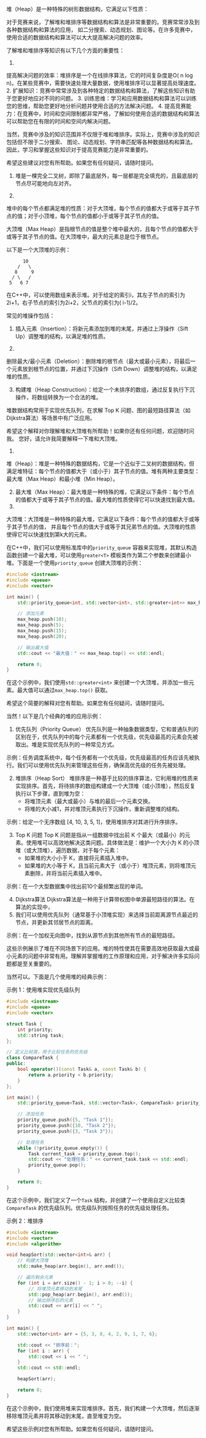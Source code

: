 堆（Heap）是一种特殊的树形数据结构，它满足以下性质：

对于竞赛来说，了解堆和堆排序等数据结构和算法是非常重要的。竞赛常常涉及到各种数据结构和算法的应用，
如二分搜索、动态规划、图论等。在许多竞赛中，使用合适的数据结构和算法可以大大提高解决问题的效率。

了解堆和堆排序等知识有以下几个方面的重要性：

1.
提高解决问题的效率：堆排序是一个在线排序算法，它的时间复杂度是O(
n log n)。在某些竞赛中，需要快速处理大量数据，使用堆排序可以显著提高处理速度。
2. 扩展知识：竞赛中常常涉及到各种特定的数据结构和算法，了解这些知识有助于您更好地应对不同的问题。
3. 训练思维：学习和应用数据结构和算法可以训练您的思维，帮助您更好地分析问题并使用合适的方法解决问题。
4.
提高竞赛能力：在竞赛中，时间和空间限制都非常严格，了解如何使用合适的数据结构和算法可以帮助您在有限的时间和空间内解决问题。

当然，竞赛中涉及的知识范围并不仅限于堆和堆排序。实际上，竞赛中涉及的知识包括但不限于二分搜索、
图论、动态规划、字符串匹配等各种数据结构和算法。因此，学习和掌握这些知识对于提高竞赛能力是非常重要的。

希望这些建议对您有所帮助。如果您有任何疑问，请随时提问。

1. 堆是一棵完全二叉树，即除了最底层外，每一层都是完全填充的，且最底层的节点尽可能地向左对齐。

2.

堆中的每个节点都满足堆的性质：对于大顶堆，每个节点的值都大于或等于其子节点的值；对于小顶堆，每个节点的值都小于或等于其子节点的值。

大顶堆（Max
Heap）是指根节点的值是整个堆中最大的，且每个节点的值都大于或等于其子节点的值。在大顶堆中，最大的元素总是位于根节点。

以下是一个大顶堆的示例：

```
      10
    /   \
   8     9
  / \   /
 5   6 7
```

在C++中，可以使用数组来表示堆。对于给定的索引i，其左子节点的索引为2i+1，右子节点的索引为2i+2，父节点的索引为(
i-1)/2。

常见的堆操作包括：

1. 插入元素（Insertion）：将新元素添加到堆的末尾，并通过上浮操作（Sift
   Up）调整堆的结构，以满足堆的性质。

2.

删除最大/最小元素（Deletion）：删除堆的根节点（最大或最小元素），将最后一个元素放到根节点的位置，并通过下沉操作（Sift
Down）调整堆的结构，以满足堆的性质。

3. 构建堆（Heap
   Construction）：给定一个未排序的数组，通过反复执行下沉操作，将数组转换为一个合法的堆。

堆数据结构常用于实现优先队列，在求解 Top K
问题、图的最短路径算法（如Dijkstra算法）等场景中有广泛应用。

希望这个解释对你理解堆和大顶堆有所帮助！如果你还有任何问题，欢迎随时问我。
您好，请允许我简要解释一下堆和大顶堆。

1.

堆（Heap）：堆是一种特殊的数据结构，它是一个近似于二叉树的数据结构，但满足堆特征：每个节点的值都大于（或小于）其子节点的值。堆有两种主要类型：最大堆（Max
Heap）和最小堆（Min Heap）。

2. 最大堆（Max
   Heap）：最大堆是一种特殊的堆，它满足以下条件：每个节点的值都大于或等于其子节点的值。最大堆的性质使得它可以快速找到最大值。
3.

大顶堆：大顶堆是一种特殊的最大堆，它满足以下条件：每个节点的值都大于或等于其子节点的值，
并且每个节点的值大于或等于其兄弟节点的值。大顶堆的性质使得它可以快速找到第k大的元素。

在C++中，我们可以使用标准库中的`priority_queue`
容器来实现堆，其默认构造函数创建一个最大堆，可以使用`greater<T>`
模板类作为第二个参数来创建最小堆。下面是一个使用`priority_queue`
创建大顶堆的示例：

```cpp
#include <iostream>
#include <queue>
#include <vector>

int main() {
    std::priority_queue<int, std::vector<int>, std::greater<int>> max_heap;

    // 添加元素
    max_heap.push(10);
    max_heap.push(5);
    max_heap.push(15);
    max_heap.push(20);

    // 输出最大值
    std::cout << "最大值：" << max_heap.top() << std::endl;

    return 0;
}
```

在这个示例中，我们使用`std::greater<int>`
来创建一个大顶堆，并添加一些元素。最大值可以通过`max_heap.top()`
获取。

希望这个简要的解释对您有帮助。如果您有任何疑问，请随时提问。

当然！以下是几个经典的堆的应用示例：

1. 优先队列（Priority Queue）
   优先队列是一种抽象数据类型，它和普通队列的区别在于，优先队列中的每个元素都有一个优先级，优先级最高的元素会先被取出。堆是实现优先队列的一种常见方式。

示例：任务调度系统中，每个任务都有一个优先级，优先级最高的任务应该先被执行。我们可以使用优先队列来管理这些任务，确保高优先级的任务先被处理。

2. 堆排序（Heap Sort）
   堆排序是一种基于比较的排序算法，它利用堆的性质来实现排序。首先，将待排序的数组构建成一个大顶堆（或小顶堆），然后反复执行以下步骤，直到堆为空：
    - 将堆顶元素（最大或最小）与堆的最后一个元素交换。
    - 将堆的大小减1，并对堆顶元素执行下沉操作，重新调整堆的结构。

示例：给定一个无序数组 [4, 10, 3, 5, 1]，使用堆排序对其进行升序排序。

3. Top K 问题
   Top K 问题是指从一组数据中找出前 K
   个最大（或最小）的元素。使用堆可以高效地解决这类问题。具体做法是：维护一个大小为
   K 的小顶堆（或大顶堆），遍历数据，对于每个元素：
    - 如果堆的大小小于 K，直接将元素插入堆中。
    - 如果堆的大小等于
      K，且当前元素大于（或小于）堆顶元素，则将堆顶元素删除，并将当前元素插入堆中。

示例：在一个大型数据集中找出前10个最频繁出现的单词。

4. Dijkstra算法
   Dijkstra算法是一种用于计算带权图中单源最短路径的算法。在算法的实现中，
5. 我们可以使用优先队列（通常基于小顶堆实现）来选择当前距离源节点最近的节点，并更新其邻居节点的距离。

示例：在一个加权无向图中，找到从源节点到其他所有节点的最短路径。

这些示例展示了堆在不同场景下的应用。堆的特性使其在需要高效地获取最大或最小元素的问题中非常有用。理解并掌握堆的工作原理和应用，对于解决许多实际问题都是至关重要的。

当然可以。下面是几个使用堆的经典示例：

示例 1：使用堆实现优先级队列

```cpp
#include <iostream>
#include <queue>
#include <vector>

struct Task {
    int priority;
    std::string task;
};

// 定义比较类，用于比较任务的优先级
class CompareTask {
public:
    bool operator()(const Task& a, const Task& b) {
        return a.priority < b.priority;
    }
};

int main() {
    std::priority_queue<Task, std::vector<Task>, CompareTask> priority_queue;

    // 添加任务
    priority_queue.push({5, "Task 1"});
    priority_queue.push({10, "Task 2"});
    priority_queue.push({3, "Task 3"});

    // 处理任务
    while (!priority_queue.empty()) {
        Task current_task = priority_queue.top();
        std::cout << "处理任务：" << current_task.task << std::endl;
        priority_queue.pop();
    }

    return 0;
}
```

在这个示例中，我们定义了一个`Task`
结构，并创建了一个使用自定义比较类`CompareTask`
的优先级队列。优先级队列按照任务的优先级处理任务。

示例 2：堆排序

```cpp
#include <iostream>
#include <vector>
#include <algorithm>

void heapSort(std::vector<int>& arr) {
    // 构建大顶堆
    std::make_heap(arr.begin(), arr.end());

    // 遍历剩余元素
    for (int i = arr.size() - 1; i > 0; --i) {
        // 将堆顶元素移动到末尾
        std::pop_heap(arr.begin(), arr.end());
        // 输出排序后的元素
        std::cout << arr[i] << " ";
    }
}

int main() {
    std::vector<int> arr = {5, 3, 8, 4, 2, 9, 1, 7, 6};

    std::cout << "排序前：";
    for (int i : arr) {
        std::cout << i << " ";
    }
    std::cout << std::endl;

    heapSort(arr);

    return 0;
}
```

在这个示例中，我们使用堆来实现堆排序。首先，我们构建一个大顶堆，然后逐渐移除堆顶元素并将其移动到末尾，直至堆变为空。

希望这些示例对您有所帮助。如果您有任何疑问，请随时提问。